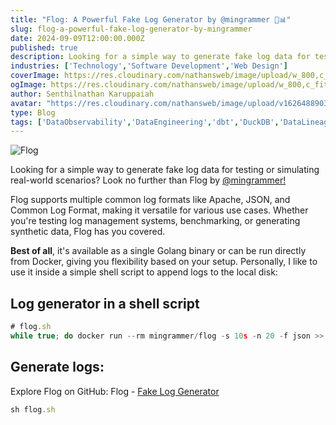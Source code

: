 ```yaml
---
title: "Flog: A Powerful Fake Log Generator by @mingrammer 🚀📊"
slug: flog-a-powerful-fake-log-generator-by-mingrammer
date: 2024-09-09T12:00:00.000Z
published: true
description: Looking for a simple way to generate fake log data for testing or simulating real-world scenarios?. Look no further than Flog by @mingrammer
industries: ['Technology','Software Development','Web Design']
coverImage: https://res.cloudinary.com/nathansweb/image/upload/w_800,c_fit,l_text:Arial_60_bold:Flog:%20A%20Powerful%20Fake%20Log%20Generator%20by%20@mingrammer,g_north_east,x_30,y_40/v1711924071/senthilsweb-scl-card-template_cyxogj.webp
ogImage: https://res.cloudinary.com/nathansweb/image/upload/w_800,c_fit,l_text:Arial_60_bold:Flog:%20A%20Powerful%20Fake%20Log%20Generator%20by%20@mingrammer,g_north_east,x_30,y_40/v1711924071/senthilsweb-scl-card-template_cyxogj.webp
author: Senthilnathan Karuppaiah
avatar: "https://res.cloudinary.com/nathansweb/image/upload/v1626488903/profile/Senthil-profile-picture-01_al07i5.jpg"
type: Blog
tags: ['DataObservability','DataEngineering','dbt','DuckDB','DataLineage','Analytics','DataLake','BusinessMetadataManagement','Vue.js','Nuxt.js','Open Source','Web Development','Low Code Platform']
---
```

![Flog](/i/blog/Flog_A_Powerful_Fake_Log_Generator_banner.PNG)


Looking for a simple way to generate fake log data for testing or simulating real-world scenarios? Look no further than Flog by <a href="https://github.com/mingrammer/flog" class="dark:text-teal-400 relative transition hover:text-teal-500 dark:hover:text-teal-400">@mingrammer!</a>

Flog supports multiple common log formats like Apache, JSON, and Common Log Format, making it versatile for various use cases. Whether you're testing log management systems, benchmarking, or generating synthetic data, Flog has you covered.

**Best of all**, it's available as a single Golang binary or can be run directly from Docker, giving you flexibility based on your setup. Personally, I like to use it inside a simple shell script to append logs to the local disk:


## Log generator in a shell script

```javascript
# flog.sh
while true; do docker run --rm mingrammer/flog -s 10s -n 20 -f json >> flog.log; sleep 10; done
```

## Generate logs:

Explore Flog on GitHub: Flog - <a href="https://github.com/mingrammer/flog" class="dark:text-teal-400 relative transition hover:text-teal-500 dark:hover:text-teal-400"> Fake Log Generator</a>

```javascript
sh flog.sh
```